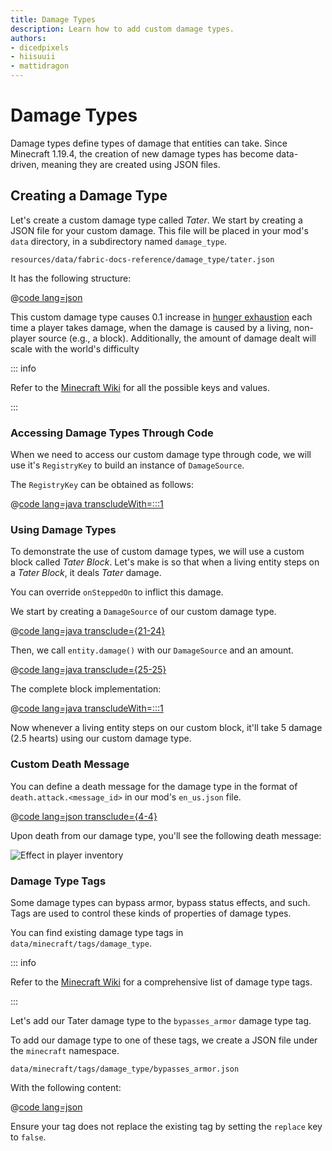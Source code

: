 ```yaml
---
title: Damage Types
description: Learn how to add custom damage types.
authors:
- dicedpixels
- hiisuuii
- mattidragon
---
```


# Damage Types

Damage types define types of damage that entities can take. Since Minecraft 1.19.4, the creation of new damage types has
become data-driven, meaning they are created using JSON files.

## Creating a Damage Type

Let's create a custom damage type called _Tater_. We start by creating a JSON file for your custom damage. This file
will
be placed in your mod's `data` directory, in a subdirectory named `damage_type`.

```:no-line-numbers
resources/data/fabric-docs-reference/damage_type/tater.json
```

It has the following structure:

@[code lang=json](@/reference/latest/src/main/generated/data/fabric-docs-reference/damage_type/tater.json)

This custom damage type causes 0.1 increase
in [hunger exhaustion](https://minecraft.wiki/w/Hunger#Exhaustion_level_increase) each time a player takes damage, when
the damage is caused by a living, non-player source (e.g., a block). Additionally, the amount of damage dealt will scale
with the world's difficulty

::: info

Refer to the [Minecraft Wiki](https://minecraft.wiki/w/Damage_type#JSON_format) for all the possible keys and values.

:::

### Accessing Damage Types Through Code

When we need to access our custom damage type through code, we will use it's `RegistryKey` to build an instance
of `DamageSource`.

The `RegistryKey` can be obtained as follows:

@[code lang=java transcludeWith=:::1](@/reference/latest/src/main/java/com/example/docs/damage/FabricDocsReferenceDamageTypes.java)

### Using Damage Types

To demonstrate the use of custom damage types, we will use a custom block called _Tater Block_. Let's make is so that
when a living entity steps on a _Tater Block_, it deals _Tater_ damage.

You can override `onSteppedOn` to inflict this damage.

We start by creating a `DamageSource` of our custom damage type.

@[code lang=java transclude={21-24}](@/reference/latest/src/main/java/com/example/docs/damage/TaterBlock.java)

Then, we call `entity.damage()` with our `DamageSource` and an amount.

@[code lang=java transclude={25-25}](@/reference/latest/src/main/java/com/example/docs/damage/TaterBlock.java)

The complete block implementation:

@[code lang=java transcludeWith=:::1](@/reference/latest/src/main/java/com/example/docs/damage/TaterBlock.java)

Now whenever a living entity steps on our custom block, it'll take 5 damage (2.5 hearts) using our custom damage type.

### Custom Death Message

You can define a death message for the damage type in the format of `death.attack.<message_id>` in our
mod's `en_us.json` file.

@[code lang=json transclude={4-4}](@/reference/latest/src/main/resources/assets/fabric-docs-reference/lang/en_us.json)

Upon death from our damage type, you'll see the following death message:

![Effect in player inventory](/assets/develop/tater-damage-death.png)

### Damage Type Tags

Some damage types can bypass armor, bypass status effects, and such. Tags are used to control these kinds of properties
of damage types.

You can find existing damage type tags in `data/minecraft/tags/damage_type`.

::: info

Refer to the [Minecraft Wiki](https://minecraft.wiki/w/Tag#Damage_types) for a comprehensive list of damage type
tags.

:::

Let's add our Tater damage type to the `bypasses_armor` damage type tag.

To add our damage type to one of these tags, we create a JSON file under the `minecraft` namespace.

```:no-line-numbers
data/minecraft/tags/damage_type/bypasses_armor.json
```

With the following content:

@[code lang=json](@/reference/latest/src/main/generated/data/minecraft/tags/damage_type/bypasses_armor.json)

Ensure your tag does not replace the existing tag by setting the `replace` key to `false`.